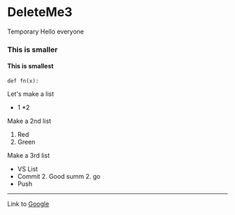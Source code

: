 # DeleteMe3
Temporary
Hello everyone
### This is smaller
#### This is smallest
```
def fn(x):
```
Let's make a list 
* 1
*2

Make a 2nd list
1. Red
2. Green

Make a 3rd list
* VS List
* Commit
   2. Good summ
   2. go 
* Push
------
Link to [Google](https://www.google.com)

